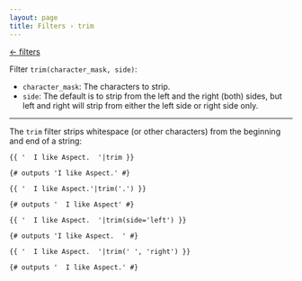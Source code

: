 ```yaml
---
layout: page
title: Filters › trim
---
```


[← filters](./../filters.md)

<!-- {% raw %} -->

Filter `trim(character_mask, side)`:
* `character_mask`: The characters to strip.
* `side`: The default is to strip from the left and the right (both) sides, 
  but left and right will strip from either the left side or right side only.

---

The `trim` filter strips whitespace (or other characters) from the beginning and end of a string:

```twig
{{ '  I like Aspect.  '|trim }}

{# outputs 'I like Aspect.' #}

{{ '  I like Aspect.'|trim('.') }}

{# outputs '  I like Aspect' #}

{{ '  I like Aspect.  '|trim(side='left') }}

{# outputs 'I like Aspect.  ' #}

{{ '  I like Aspect.  '|trim(' ', 'right') }}

{# outputs '  I like Aspect.' #}
```

<!-- {% endraw %} -->